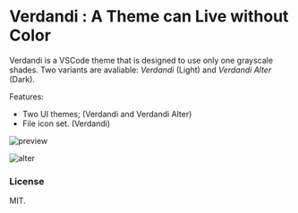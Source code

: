 # Verdandi : A Theme can Live without Color

Verdandi is a VSCode theme that is designed to use only one grayscale shades. Two variants are avaliable: *Verdandi* (Light) and *Verdandi Alter* (Dark).

Features:

- Two UI themes; (Verdandi and Verdandi Alter)
- File icon set. (Verdandi)

![preview](https://raw.githubusercontent.com/be5invis/vsc-theme-verdandi/master/images/verdandi.png)

![alter](https://raw.githubusercontent.com/be5invis/vsc-theme-verdandi/master/images/alter.png)

### License

MIT.